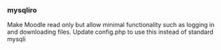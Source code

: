 ### mysqliro
Make Moodle read only but allow minimal functionality such as logging in and downloading files. Update config.php to use this instead of standard mysqli
